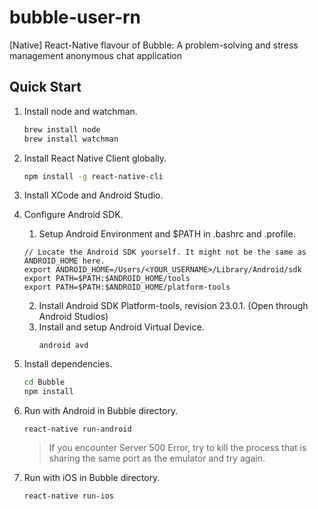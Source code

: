 # bubble-user-rn
[Native] React-Native flavour of Bubble: A problem-solving and stress management anonymous chat application

## Quick Start
1. Install node and watchman.

    ``` bash
    brew install node
    brew install watchman
    ```
2. Install React Native Client globally.

    ``` bash
    npm install -g react-native-cli
    ```

3. Install XCode and Android Studio.

4. Configure Android SDK.
    1. Setup Android Environment and $PATH in .bashrc and .profile.
    ```
    // Locate the Android SDK yourself. It might not be the same as ANDROID_HOME here.
    export ANDROID_HOME=/Users/<YOUR_USERNAME>/Library/Android/sdk
    export PATH=$PATH:$ANDROID_HOME/tools
    export PATH=$PATH:$ANDROID_HOME/platform-tools
    ```
    2. Install Android SDK Platform-tools, revision 23.0.1. (Open through Android Studios)
    3. Install and setup Android Virtual Device.
        ```
        android avd
        ```
        
5. Install dependencies.
    ``` bash
    cd Bubble
    npm install
    ```
6. Run with Android in Bubble directory.
    ```
    react-native run-android
    ```
    > If you encounter Server 500 Error, try to kill the process that is sharing the same port as the emulator and try again.
7.  Run with iOS in Bubble directory.
    ``` 
    react-native run-ios
    ```
